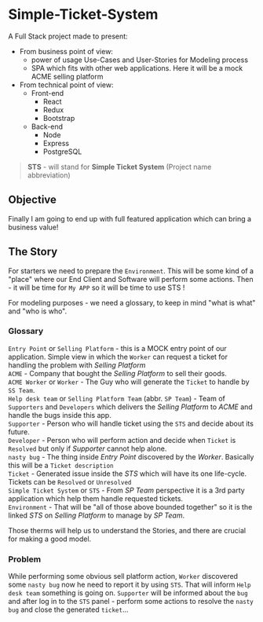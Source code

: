 # Simple-Ticket-System

A Full Stack project made to present:

- From business point of view:
    - power of usage Use-Cases and User-Stories for Modeling process
    - SPA which fits with other web applications. Here it will be a mock ACME selling platform 
- From technical point of view:
    - Front-end
        - React
        - Redux
        - Bootstrap
    - Back-end
        - Node
        - Express
        - PostgreSQL

> **STS** - will stand for **Simple Ticket System** (Project name abbreviation)

## Objective

Finally I am going to end up with full featured application which can bring a business value!

## The Story

For starters we need to prepare the `Environment`. 
This will be some kind of a "place" where our End Client and Software will perform some actions.
Then - it will be time for `My APP` so it will be time to use STS !

For modeling purposes - we need a glossary, to keep in mind "what is what" and "who is who".
 
### Glossary


`Entry Point` or `Selling Platform` - this is a MOCK entry point of our application. Simple view in which the `Worker` can request a ticket
  for handling the problem with *Selling Platform*   
`ACME` - Company that bought the *Selling Platform* to sell their goods.  
`ACME Worker` or `Worker` - The Guy who will generate the `Ticket` to handle by `SS Team`.    
`Help desk team` or `Selling Platform Team` (abbr. `SP Team`) - Team of `Supporters` and `Developers` which delivers the *Selling Platform* 
   to *ACME* and handle the bugs inside this app.  
`Supporter` - Person who will handle ticket using the `STS` and decide about its future.  
`Developer` - Person who will perform action and decide when `Ticket` is `Resolved` but only if *Supporter* cannot help alone.  
`nasty bug` - The thing inside *Entry Point* discovered by the *Worker*. Basically this will be a `Ticket description`   
`Ticket` - Generated issue inside the *STS* which will have its one life-cycle. Tickets can be `Resolved` or `Unresolved`    
`Simple Ticket System` or `STS` - From *SP Team* perspective it is a 3rd party application which help them handle requested tickets.  
`Environment` - That will be "all of those above bounded together" so it is the linked *STS* on *Selling Platform* to manage by *SP Team*.   
  
Those therms will help us to understand the Stories, and there are crucial for making a good model.

### Problem

While performing some obvious sell platform action, 
`Worker` discovered some `nasty bug` now he need to report it by using `STS`. 
That will inform `Help desk team` something is going on. 
`Supporter` will be informed about the `bug` and after log in to the `STS` panel - 
perform some actions to resolve the `nasty bug` and close the generated `ticket`...
 
 
